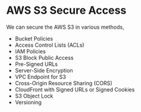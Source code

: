 # AWS S3 Secure Access

We can secure the AWS S3 in various methods,

- Bucket Policies
- Access Control Lists (ACLs)
- IAM Policies
- S3 Block Public Access
- Pre-Signed URLs
- Server-Side Encryption
- VPC Endpoint for S3
- Cross-Origin Resource Sharing (CORS)
- CloudFront with Signed URLs or Signed Cookies
- S3 Object Lock
- Versioning
